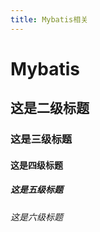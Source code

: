 ```yaml
---
title: Mybatis相关
---
```


# Mybatis

## 这是二级标题

### 这是三级标题

#### 这是四级标题

##### 这是五级标题

###### 这是六级标题

